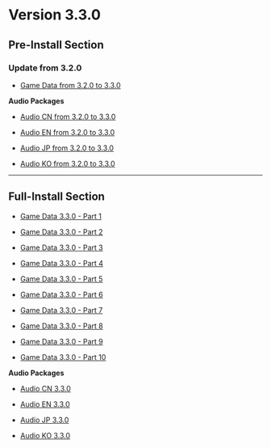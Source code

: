 # Version 3.3.0

## Pre-Install Section

### Update from 3.2.0

- [Game Data from 3.2.0 to 3.3.0](https://autopatchcn.bhsr.com/client/diff/hkrpg_cn/game_3.2.0_3.3.0_hdiff_rfUEDALxLKoRInYi.7z)

**Audio Packages**

- [Audio CN from 3.2.0 to 3.3.0](https://autopatchcn.bhsr.com/client/diff/hkrpg_cn/audio_zh-cn_3.2.0_3.3.0_hdiff_spvNYZQncmLOyuJd.7z)

- [Audio EN from 3.2.0 to 3.3.0](https://autopatchcn.bhsr.com/client/diff/hkrpg_cn/audio_en-us_3.2.0_3.3.0_hdiff_XcbXQrWbzLRqZywi.7z)

- [Audio JP from 3.2.0 to 3.3.0](https://autopatchcn.bhsr.com/client/diff/hkrpg_cn/audio_ja-jp_3.2.0_3.3.0_hdiff_AkLJdzhLYHJoeJAc.7z)

- [Audio KO from 3.2.0 to 3.3.0](https://autopatchcn.bhsr.com/client/diff/hkrpg_cn/audio_ko-kr_3.2.0_3.3.0_hdiff_ZhiBnhBgImhacXTG.7z)

----

## Full-Install Section

- [Game Data 3.3.0 - Part 1](https://autopatchcn.bhsr.com/client/cn/20250509094753_mhbZk7FCcUvuu9ur/PC/download/StarRail_3.3.0.7z.001)

- [Game Data 3.3.0 - Part 2](https://autopatchcn.bhsr.com/client/cn/20250509094753_mhbZk7FCcUvuu9ur/PC/download/StarRail_3.3.0.7z.002)

- [Game Data 3.3.0 - Part 3](https://autopatchcn.bhsr.com/client/cn/20250509094753_mhbZk7FCcUvuu9ur/PC/download/StarRail_3.3.0.7z.003)

- [Game Data 3.3.0 - Part 4](https://autopatchcn.bhsr.com/client/cn/20250509094753_mhbZk7FCcUvuu9ur/PC/download/StarRail_3.3.0.7z.004)

- [Game Data 3.3.0 - Part 5](https://autopatchcn.bhsr.com/client/cn/20250509094753_mhbZk7FCcUvuu9ur/PC/download/StarRail_3.3.0.7z.005)

- [Game Data 3.3.0 - Part 6](https://autopatchcn.bhsr.com/client/cn/20250509094753_mhbZk7FCcUvuu9ur/PC/download/StarRail_3.3.0.7z.006)

- [Game Data 3.3.0 - Part 7](https://autopatchcn.bhsr.com/client/cn/20250509094753_mhbZk7FCcUvuu9ur/PC/download/StarRail_3.3.0.7z.007)

- [Game Data 3.3.0 - Part 8](https://autopatchcn.bhsr.com/client/cn/20250509094753_mhbZk7FCcUvuu9ur/PC/download/StarRail_3.3.0.7z.008)

- [Game Data 3.3.0 - Part 9](https://autopatchcn.bhsr.com/client/cn/20250509094753_mhbZk7FCcUvuu9ur/PC/download/StarRail_3.3.0.7z.009)

- [Game Data 3.3.0 - Part 10](https://autopatchcn.bhsr.com/client/cn/20250509094753_mhbZk7FCcUvuu9ur/PC/download/StarRail_3.3.0.7z.010)

**Audio Packages**

- [Audio CN 3.3.0](https://autopatchcn.bhsr.com/client/cn/20250509094753_mhbZk7FCcUvuu9ur/PC/Chinese.7z)

- [Audio EN 3.3.0](https://autopatchcn.bhsr.com/client/cn/20250509094753_mhbZk7FCcUvuu9ur/PC/English.7z)

- [Audio JP 3.3.0](https://autopatchcn.bhsr.com/client/cn/20250509094753_mhbZk7FCcUvuu9ur/PC/Japanese.7z)

- [Audio KO 3.3.0](https://autopatchcn.bhsr.com/client/cn/20250509094753_mhbZk7FCcUvuu9ur/PC/Korean.7z)
